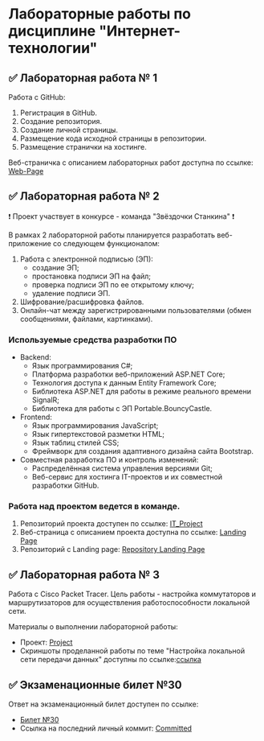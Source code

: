# Лабораторные работы по дисциплине "Интернет-технологии"

## ✅ Лабораторная работа № 1

Работа с GitHub: 
1. Регистрация в GitHub.
2. Создание репозитория.
3. Создание личной страницы.
4. Размещение кода исходной страницы в репозитории.
5. Размещение странички на хостинге.

Веб-страничка с описанием лабораторных работ доступна по ссылке: [Web-Page](https://ishakurzade.github.io/IT_ShukurovF_22-02/)

## ✅ Лабораторная работа № 2
❗ Проект участвует в конкурсе - команда "Звёздочки Станкина" ❗

В рамках 2 лабораторной работы планируется разработать веб-приложение со следующем функционалом:
1. Работа с электронной подписью (ЭП):
   * создание ЭП;
   * простановка подписи ЭП на файл;
   * проверка подписи ЭП по ее открытому ключу;
   * удаление подписи ЭП.
2. Шифрование/расшифровка файлов.
3. Онлайн-чат между зарегистрированными пользователями (обмен сообщениями, файлами, картинками).

### Используемые средства разработки ПО

* Backend:
   + Язык программирования С#;
   + Платформа разработки веб-приложений ASP.NET Core;
   + Технология доступа к данным Entity Framework Core;
   + Библиотека ASP.NET для работы в режиме реального времени SignalR;
   + Библиотека для работы с ЭП Portable.BouncyCastle.
* Frontend:
   + Язык программирования JavaScript;
   + Язык гипертекстовой разметки HTML;
   + Язык таблиц стилей CSS;
   + Фреймворк для создания адаптивного дизайна сайта Bootstrap.
* Совместная разработка ПО и контроль изменений:
   + Распределённая система управления версиями Git;
   + Веб-сервис для хостинга IT-проектов и их совместной разработки GitHub.

### Работа над проектом ведется в команде.
1. Репозиторий проекта доступен по ссылке: [IT_Project](https://github.com/kxenki/IT_Project)
2. Веб-страница с описанием проекта доступна по ссылке: [Landing Page](https://kxenki.github.io/IT_Project/)
3. Репозиторий c Landing page: [Repository Landing Page](https://github.com/kxenki/IT_Project/tree/LandingPage)

## ✅ Лабораторная работа № 3

Работа с Сisco Packet Tracer.
Цель работы - настройка коммутаторов и маршрутизаторов для осуществления работоспособности локальной сети.

Материалы о выполнении лабораторной работы:
* Проект: [Project](https://github.com/iShakurzade/IT_ShukurovF_22-02/blob/main/Network%20Setup/Для%20ИТ%20(1).pkt)
* Скриншоты проделанной работы по теме "Настройка локальной сети передачи данных" доступны по ссылке:[ссылка](https://github.com/iShakurzade/IT_ShukurovF_22-02/blob/main/Network%20Setup/IT_LR3_ShukurovF_IDM-22-02..pdf) 


## ✅ Экзаменационные билет №30

Ответ на экзаменационный билет доступен по ссылке:
* [Билет №30](https://github.com/stankin/inet-2022/wiki/exam30)
* Ссылка на последний личный коммит: [Committed](https://github.com/stankin/inet-2022/wiki/exam30/_compare/1298f3fb95f2719d0dcbb6115974417ce4b27894...d9d3692409b075d7d50633cfb3041d89099d36d5)
